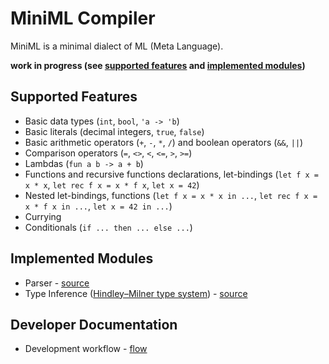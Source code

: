 # MiniML Compiler

MiniML is a minimal dialect of ML (Meta Language).

**work in progress (see [supported features](#supported-features) and [implemented modules](#implemented-modules))**

## Supported Features

- Basic data types (`int`, `bool`, `'a -> 'b`)
- Basic literals (decimal integers, `true`, `false`)
- Basic arithmetic operators (`+`, `-`, `*`, `/`) and boolean operators (`&&`, `||`)
- Comparison operators (`=`, `<>`, `<`, `<=`, `>`, `>=`)
- Lambdas (`fun a b -> a + b`)
- Functions and recursive functions declarations, let-bindings (`let f x = x * x`, `let rec f x = x * f x`, `let x = 42`)
- Nested let-bindings, functions (`let f x = x * x in ...`, `let rec f x = x * f x in ...`, `let x = 42 in ...`)
- Currying
- Conditionals (`if ... then ... else ...`)

## Implemented Modules

- Parser - [source](lib/Parser/)
- Type Inference ([Hindley–Milner type system](https://en.wikipedia.org/wiki/Hindley%E2%80%93Milner_type_system)) - [source](lib/TypeInference/)

## Developer Documentation

- Development workflow - [flow](docs/dev/flow.md)
